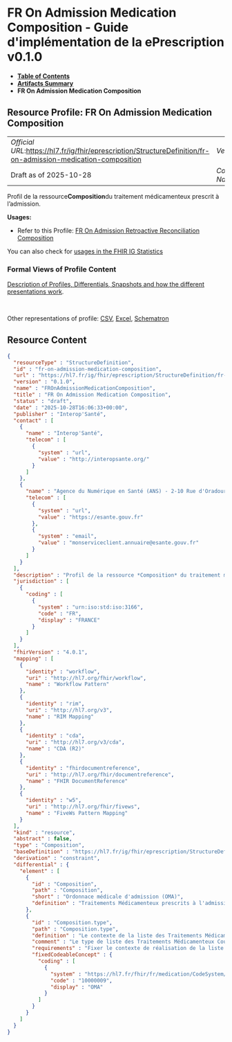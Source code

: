 # FR On Admission Medication Composition - Guide d'implémentation de la ePrescription v0.1.0

* [**Table of Contents**](toc.md)
* [**Artifacts Summary**](artifacts.md)
* **FR On Admission Medication Composition**

## Resource Profile: FR On Admission Medication Composition 

| | |
| :--- | :--- |
| *Official URL*:https://hl7.fr/ig/fhir/eprescription/StructureDefinition/fr-on-admission-medication-composition | *Version*:0.1.0 |
| Draft as of 2025-10-28 | *Computable Name*:FROnAdmissionMedicationComposition |

 
Profil de la ressource**Composition**du traitement médicamenteux prescrit à l’admission. 

**Usages:**

* Refer to this Profile: [FR On Admission Retroactive Reconciliation Composition](StructureDefinition-fr-on-admission-retroactive-reconciliation-composition.md)

You can also check for [usages in the FHIR IG Statistics](https://packages2.fhir.org/xig/ans.fhir.fr.eprescription|current/StructureDefinition/fr-on-admission-medication-composition)

### Formal Views of Profile Content

 [Description of Profiles, Differentials, Snapshots and how the different presentations work](http://build.fhir.org/ig/FHIR/ig-guidance/readingIgs.html#structure-definitions). 

 

Other representations of profile: [CSV](StructureDefinition-fr-on-admission-medication-composition.csv), [Excel](StructureDefinition-fr-on-admission-medication-composition.xlsx), [Schematron](StructureDefinition-fr-on-admission-medication-composition.sch) 



## Resource Content

```json
{
  "resourceType" : "StructureDefinition",
  "id" : "fr-on-admission-medication-composition",
  "url" : "https://hl7.fr/ig/fhir/eprescription/StructureDefinition/fr-on-admission-medication-composition",
  "version" : "0.1.0",
  "name" : "FROnAdmissionMedicationComposition",
  "title" : "FR On Admission Medication Composition",
  "status" : "draft",
  "date" : "2025-10-28T16:06:33+00:00",
  "publisher" : "Interop'Santé",
  "contact" : [
    {
      "name" : "Interop'Santé",
      "telecom" : [
        {
          "system" : "url",
          "value" : "http://interopsante.org/"
        }
      ]
    },
    {
      "name" : "Agence du Numérique en Santé (ANS) - 2-10 Rue d'Oradour-sur-Glane, 75015 Paris",
      "telecom" : [
        {
          "system" : "url",
          "value" : "https://esante.gouv.fr"
        },
        {
          "system" : "email",
          "value" : "monserviceclient.annuaire@esante.gouv.fr"
        }
      ]
    }
  ],
  "description" : "Profil de la ressource *Composition* du traitement médicamenteux prescrit à l'admission.",
  "jurisdiction" : [
    {
      "coding" : [
        {
          "system" : "urn:iso:std:iso:3166",
          "code" : "FR",
          "display" : "FRANCE"
        }
      ]
    }
  ],
  "fhirVersion" : "4.0.1",
  "mapping" : [
    {
      "identity" : "workflow",
      "uri" : "http://hl7.org/fhir/workflow",
      "name" : "Workflow Pattern"
    },
    {
      "identity" : "rim",
      "uri" : "http://hl7.org/v3",
      "name" : "RIM Mapping"
    },
    {
      "identity" : "cda",
      "uri" : "http://hl7.org/v3/cda",
      "name" : "CDA (R2)"
    },
    {
      "identity" : "fhirdocumentreference",
      "uri" : "http://hl7.org/fhir/documentreference",
      "name" : "FHIR DocumentReference"
    },
    {
      "identity" : "w5",
      "uri" : "http://hl7.org/fhir/fivews",
      "name" : "FiveWs Pattern Mapping"
    }
  ],
  "kind" : "resource",
  "abstract" : false,
  "type" : "Composition",
  "baseDefinition" : "https://hl7.fr/ig/fhir/eprescription/StructureDefinition/fr-current-medication-composition",
  "derivation" : "constraint",
  "differential" : {
    "element" : [
      {
        "id" : "Composition",
        "path" : "Composition",
        "short" : "Ordonnace médicale d'admission (OMA)",
        "definition" : "Traitements Médicamenteux prescrits à l'admission (Ordonnance Médicale d'Admission - OMA)."
      },
      {
        "id" : "Composition.type",
        "path" : "Composition.type",
        "definition" : "Le contexte de la liste des Traitements Médicamenteux Courants : à l'admission (OMA - Ordonnance médicale d'Admission)",
        "comment" : "Le type de liste des Traitements Médicamenteux Courants est fixé à la valeur signifiant Ordonnance Médicale d'Admission (OMA)",
        "requirements" : "Fixer le contexte de réalisation de la liste des Traitements Médicamenteux Courants : l'Ordonnance Médicale d'Admission (OMA)",
        "fixedCodeableConcept" : {
          "coding" : [
            {
              "system" : "https://hl7.fr/fhir/fr/medication/CodeSystem/fr-document-type",
              "code" : "10000009",
              "display" : "OMA"
            }
          ]
        }
      }
    ]
  }
}

```
